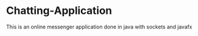 # Chatting-Application
This is an online messenger application done in java with sockets and javafx
